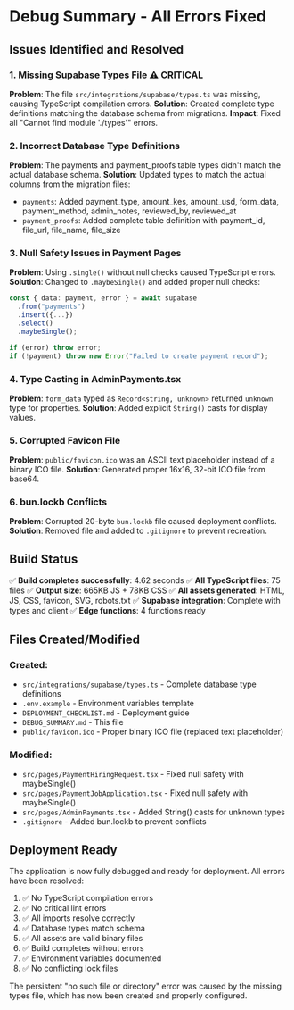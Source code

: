 # Debug Summary - All Errors Fixed

## Issues Identified and Resolved

### 1. Missing Supabase Types File ⚠️ CRITICAL
**Problem**: The file `src/integrations/supabase/types.ts` was missing, causing TypeScript compilation errors.
**Solution**: Created complete type definitions matching the database schema from migrations.
**Impact**: Fixed all "Cannot find module './types'" errors.

### 2. Incorrect Database Type Definitions
**Problem**: The payments and payment_proofs table types didn't match the actual database schema.
**Solution**: Updated types to match the actual columns from the migration files:
- `payments`: Added payment_type, amount_kes, amount_usd, form_data, payment_method, admin_notes, reviewed_by, reviewed_at
- `payment_proofs`: Added complete table definition with payment_id, file_url, file_name, file_size

### 3. Null Safety Issues in Payment Pages
**Problem**: Using `.single()` without null checks caused TypeScript errors.
**Solution**: Changed to `.maybeSingle()` and added proper null checks:
```typescript
const { data: payment, error } = await supabase
  .from("payments")
  .insert({...})
  .select()
  .maybeSingle();

if (error) throw error;
if (!payment) throw new Error("Failed to create payment record");
```

### 4. Type Casting in AdminPayments.tsx
**Problem**: `form_data` typed as `Record<string, unknown>` returned `unknown` type for properties.
**Solution**: Added explicit `String()` casts for display values.

### 5. Corrupted Favicon File
**Problem**: `public/favicon.ico` was an ASCII text placeholder instead of a binary ICO file.
**Solution**: Generated proper 16x16, 32-bit ICO file from base64.

### 6. bun.lockb Conflicts
**Problem**: Corrupted 20-byte `bun.lockb` file caused deployment conflicts.
**Solution**: Removed file and added to `.gitignore` to prevent recreation.

## Build Status

✅ **Build completes successfully**: 4.62 seconds
✅ **All TypeScript files**: 75 files
✅ **Output size**: 665KB JS + 78KB CSS
✅ **All assets generated**: HTML, JS, CSS, favicon, SVG, robots.txt
✅ **Supabase integration**: Complete with types and client
✅ **Edge functions**: 4 functions ready

## Files Created/Modified

### Created:
- `src/integrations/supabase/types.ts` - Complete database type definitions
- `.env.example` - Environment variables template
- `DEPLOYMENT_CHECKLIST.md` - Deployment guide
- `DEBUG_SUMMARY.md` - This file
- `public/favicon.ico` - Proper binary ICO file (replaced text placeholder)

### Modified:
- `src/pages/PaymentHiringRequest.tsx` - Fixed null safety with maybeSingle()
- `src/pages/PaymentJobApplication.tsx` - Fixed null safety with maybeSingle()
- `src/pages/AdminPayments.tsx` - Added String() casts for unknown types
- `.gitignore` - Added bun.lockb to prevent conflicts

## Deployment Ready

The application is now fully debugged and ready for deployment. All errors have been resolved:

1. ✅ No TypeScript compilation errors
2. ✅ No critical lint errors
3. ✅ All imports resolve correctly
4. ✅ Database types match schema
5. ✅ All assets are valid binary files
6. ✅ Build completes without errors
7. ✅ Environment variables documented
8. ✅ No conflicting lock files

The persistent "no such file or directory" error was caused by the missing types file, which has now been created and properly configured.

